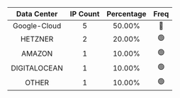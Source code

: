 | Data Center | IP Count | Percentage | Freq |
|:------------:|:--------:|:-----------:|:-----:|
| Google-Cloud | 5 | 50.00% | 🔴 |
| HETZNER | 2 | 20.00% | 🟢 |
| AMAZON | 1 | 10.00% | 🟢 |
| DIGITALOCEAN | 1 | 10.00% | 🟢 |
| OTHER | 1 | 10.00% | 🟢 |